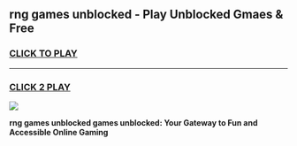 
## rng games unblocked - Play Unblocked Gmaes & Free
<h3>
<a href="https://news.freeplayer.one?title=rng_games_unblocked&ref=23F">CLICK TO PLAY</a></h3>
<hr>

<h3>
<a href="https://news.freeplayer.one?title=rng_games_unblocked&ref=23F">CLICK 2 PLAY</a>
  
</h3>

<a href="https://news.freeplayer.one?title=rng_games_unblocked&ref=23F/"><img src="https://clearcache.store/games.png"></a>


**rng games unblocked games unblocked: Your Gateway to Fun and Accessible Online Gaming**
